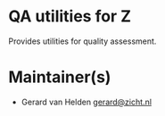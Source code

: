 # QA utilities for Z
Provides utilities for quality assessment.

# Maintainer(s)
* Gerard van Helden <gerard@zicht.nl>
